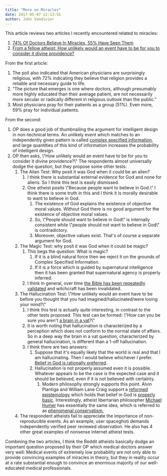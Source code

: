 ```yaml
---
title: "More on Miracles"
date: 2017-05-07 12:13:55
author: John Vandivier
---
```




This article reviews two articles I recently encountered related to miracles:
<ol>
 	<li><a href=\"http://reasonsforjesus.com/74-of-doctors-believe-in-miracles-55-have-seen-them/\">74% Of Doctors Believe In Miracles, 55% Have Seen Them</a></li>
 	<li><a href=\"https://www.reddit.com/r/DebateAnAtheist/comments/69ml08/from_a_fellow_atheist_how_unlikely_would_an_event/\">From a fellow atheist: How unlikely would an event have to be for you to consider it divine providence?</a></li>
</ol>
From the first article:
<ol>
 	<li>The poll also indicated that American physicians are surprisingly religious, with 72% indicating they believe that religion provides a reliable and necessary guide to life.</li>
 	<li>“The picture that emerges is one where doctors, although presumably more highly educated than their average patient, are not necessarily more secular or radically different in religious outlook than the public.”</li>
 	<li>Most physicians pray for their patients as a group (51%). Even more, 59% pray for individual patients.</li>
</ol>
From the second:
<ol>
 	<li>OP does a good job of thumbnailing the argument for intelligent design in non-technical terms. An unlikely event which matches to an independently given pattern is called <a href=\"https://en.wikipedia.org/wiki/Specified_complexity\">complex specified information</a>, and large quantities of this kind of information increases the probability of intelligent design.</li>
 	<li>OP then asks, \"How unlikely would an event have to be for you to consider it divine providence?\" The respondents almost universally dodge the question, but they propose some other tests:
<ol>
 	<li>The Alien Test: Why posit it was God when it could be an alien?
<ol>
 	<li>I think there is substantial external evidence for God and none for aliens. So I think this test is easily dismissed.</li>
 	<li>One atheist posits \"Because people want to believe in God.\" I think there is some truth in this and I think it is morally desirable to want to believe in God.
<ol>
 	<li>The existence of God explains the existence of objective moral values. Without God there is no good argument for the existence of objective moral values.</li>
 	<li>So, \"People should want to believe in God\" is internally consistent while \"people should not want to believe in God\" is contradictory.</li>
 	<li>Moreover, objective values exist. That's of course a separate argument for God.</li>
</ol>
</li>
</ol>
</li>
 	<li>The Magic Test: why posit it was God when it could be magic?
<ol>
 	<li>This begs the question: What is magic?
<ol>
 	<li>If it is a blind natural force then we reject it on the grounds of Complex Specified Information.</li>
 	<li>If it is a force which is guided by supernatural intelligence then it has been granted that supernatural agency is properly inferred.</li>
</ol>
</li>
 	<li>I think in general, over time <a href=\"http://www.afterecon.com/religion/#bible-is-valid\">the Bible has been repeatedly validated</a> and witchcraft has been invalidated.</li>
</ol>
</li>
 	<li>The Hallucination Test: \"How unlikely would an event have to be before you thought that you had imagined/hallucinated/were losing your mind?\"
<ol>
 	<li>I think this test is actually quite interesting, in contrast to the other tests proposed. This test can be formed: \"How can you be sure you aren't <a href=\"https://en.wikipedia.org/wiki/Brain_in_a_vat\">a brain in a vat</a>?\"</li>
 	<li>It is worth noting that hallucination is characterized by a perception which does not conform to the normal state of affairs. So in a deep way the brain in a vat question, characterized by general hallucination, is different than a 1-off hallucination.</li>
 	<li>I think there are two answers:
<ol>
 	<li>Suppose that it's equally likely that the world is real and that I am hallucinating. Then I would believe whichever I prefer. <a href=\"http://www.afterecon.com/philosophy-religion-and-apologetics/rational-preference-god/\">Belief in God is rationally preferred</a>.</li>
 	<li>Hallucination is not properly assumed even it is possible. Whatever appears to be the case is the expected case and it should be believed, even if it is not believed with certainty.
<ol>
 	<li>Modern philosophy strongly supports this point. Alvin Plantiga and William Lane Craig support a <a href=\"https://en.wikipedia.org/w/index.php?title=Reformed_epistemology&amp;oldid=777814568\">reformed epistemology</a> which holds that belief in God is <a href=\"https://en.wikipedia.org/wiki/Basic_belief\">properly basic</a>. Interestingly, atheist libertarian philosopher <a href=\"https://en.wikipedia.org/wiki/Michael_Huemer\">Michael Humer</a> has essentially the same idea, which is referred to as <a href=\"https://en.wikipedia.org/w/index.php?title=Phenomenal_conservatism&amp;oldid=767789033\">phenomenal conservatism.</a></li>
</ol>
</li>
</ol>
</li>
</ol>
</li>
 	<li>The respondent atheists fail to appreciate the importance of non-reproducible events. As an example, user spaceghoti demands independently verified peer reviewed observation. He also has 4 other great examples of nonsense internet atheist tests.</li>
</ol>
</li>
</ol>
Combining the two articles, I think the Reddit atheists basically dodge an important question proposed by their OP which medical doctors answer very well: Medical events of extremely low probability are not only able to provide convincing examples of miracles in theory, but they in reality occur at a rate substantial enough to convince an enormous majority of our well-educated medical professionals.